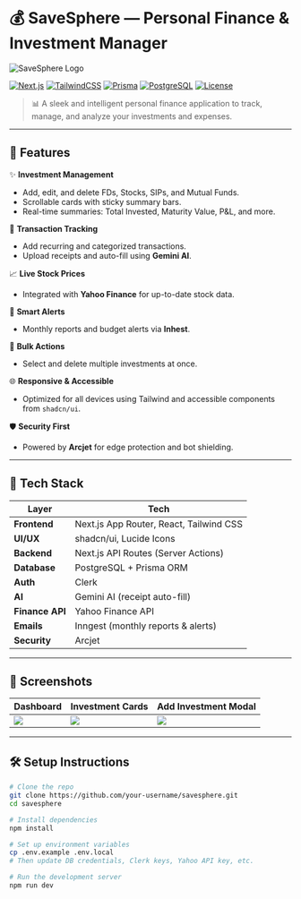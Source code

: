 # 💰 SaveSphere — Personal Finance & Investment Manager

![SaveSphere Logo](./public/savesphere-logo.png) <!-- Replace with your actual logo or banner image -->

[![Next.js](https://img.shields.io/badge/Built%20With-Next.js-blue.svg?style=flat&logo=nextdotjs)](https://nextjs.org/)
[![TailwindCSS](https://img.shields.io/badge/Styled%20With-TailwindCSS-06b6d4?style=flat&logo=tailwindcss)](https://tailwindcss.com/)
[![Prisma](https://img.shields.io/badge/ORM-Prisma-2d3748?logo=prisma&logoColor=white)](https://www.prisma.io/)
[![PostgreSQL](https://img.shields.io/badge/Database-PostgreSQL-blue?logo=postgresql)](https://www.postgresql.org/)
[![License](https://img.shields.io/github/license/your-username/savesphere)](./LICENSE)

> 📊 A sleek and intelligent personal finance application to track, manage, and analyze your investments and expenses.

---

## 🚀 Features

✨ **Investment Management**
- Add, edit, and delete FDs, Stocks, SIPs, and Mutual Funds.
- Scrollable cards with sticky summary bars.
- Real-time summaries: Total Invested, Maturity Value, P&L, and more.

📌 **Transaction Tracking**
- Add recurring and categorized transactions.
- Upload receipts and auto-fill using **Gemini AI**.

📈 **Live Stock Prices**
- Integrated with **Yahoo Finance** for up-to-date stock data.

📧 **Smart Alerts**
- Monthly reports and budget alerts via **Inhest**.

🧹 **Bulk Actions**
- Select and delete multiple investments at once.

🌐 **Responsive & Accessible**
- Optimized for all devices using Tailwind and accessible components from `shadcn/ui`.

🛡️ **Security First**
- Powered by **Arcjet** for edge protection and bot shielding.

---

## 🧠 Tech Stack

| Layer         | Tech                                      |
|---------------|-------------------------------------------|
| **Frontend**  | Next.js App Router, React, Tailwind CSS   |
| **UI/UX**     | shadcn/ui, Lucide Icons                   |
| **Backend**   | Next.js API Routes (Server Actions)       |
| **Database**  | PostgreSQL + Prisma ORM                   |
| **Auth**      | Clerk                                     |
| **AI**        | Gemini AI (receipt auto-fill)             |
| **Finance API**| Yahoo Finance API                        |
| **Emails**    | Inngest (monthly reports & alerts)         |
| **Security**  | Arcjet                                     |

---

## 📸 Screenshots

<!-- Replace the placeholder paths with actual screenshots from your project -->
| Dashboard | Investment Cards | Add Investment Modal |
|----------|------------------|-----------------------|
| ![](./public/screens/dashboard.png) | ![](./public/screens/cards.png) | ![](./public/screens/modal.png) |

---

## 🛠️ Setup Instructions

```bash
# Clone the repo
git clone https://github.com/your-username/savesphere.git
cd savesphere

# Install dependencies
npm install

# Set up environment variables
cp .env.example .env.local
# Then update DB credentials, Clerk keys, Yahoo API key, etc.

# Run the development server
npm run dev
